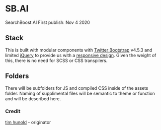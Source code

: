 # SB.AI
SearchBoost.AI
First publish: Nov 4 2020

## Stack
This is built with modular components with [Twitter Bootstrap] v4.5.3 and limited [jQuery] to provide us with a [responsive design]. Given the weight of this, there is no need for SCSS or CSS transpilers.

## Folders
There will be subfolders for JS and compiled CSS inside of the assets folder. Naming of supplimental files will be semantic to theme or function and will be described here.

### Credit
[tim hunold] - originator





   [git-repo-url]: <https://github.com/CodePosse/SB.AI.git>
   [demo site]: http://tim.workisboring.com
   [tim hunold]: <http://www.ItsSoBig.com/>
   [node.js]: <https://nodejs.org/>
   [Twitter Bootstrap]: <https://getbootstrap.com/>
   [jQuery]: <https://jquery.com/>
   [responsive design]: <https://www.w3schools.com/html/html_responsive.asp>